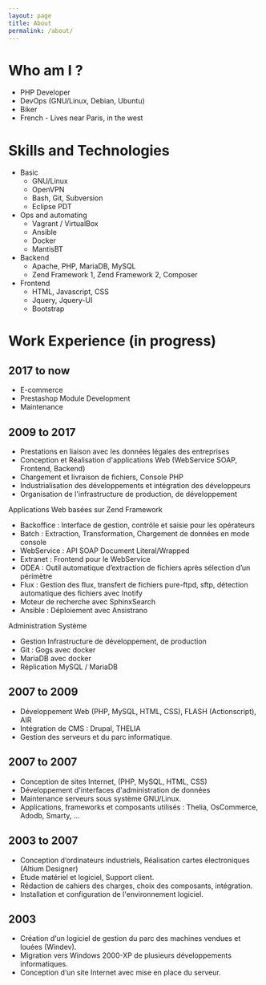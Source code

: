 ```yaml
---
layout: page
title: About
permalink: /about/
---
```


# Who am I ?
* PHP Developer
* DevOps (GNU/Linux, Debian, Ubuntu)
* Biker
* French - Lives near Paris, in the west


# Skills and Technologies
- Basic
  * GNU/Linux
  * OpenVPN
  * Bash, Git, Subversion
  * Eclipse PDT
- Ops and automating
  * Vagrant / VirtualBox
  * Ansible
  * Docker
  * MantisBT
- Backend
  * Apache, PHP, MariaDB, MySQL
  * Zend Framework 1, Zend Framework 2, Composer
- Frontend
  * HTML, Javascript, CSS
  * Jquery, Jquery-UI
  * Bootstrap


# Work Experience (in progress)

## 2017 to now
* E-commerce
* Prestashop Module Development
* Maintenance

## 2009 to 2017
* Prestations en liaison avec les données légales des entreprises
* Conception et Réalisation d'applications Web (WebService SOAP, Frontend, Backend)
* Chargement et livraison de fichiers, Console PHP
* Industrialisation des développements et intégration des développeurs
* Organisation de l'infrastructure de production, de développement

Applications Web basées sur Zend Framework
* Backoffice : Interface de gestion, contrôle et saisie pour les opérateurs
* Batch : Extraction, Transformation, Chargement de données en mode console
* WebService : API SOAP Document Literal/Wrapped
* Extranet : Frontend pour le WebService
* ODEA : Outil automatique d’extraction de fichiers après sélection d’un périmètre
* Flux : Gestion des flux, transfert de fichiers pure-ftpd, sftp, détection automatique des fichiers avec Inotify
* Moteur de recherche avec SphinxSearch
* Ansible : Déploiement avec Ansistrano

Administration Système
* Gestion Infrastructure de développement, de production
* Git : Gogs avec docker
* MariaDB avec docker
* Réplication MySQL / MariaDB

## 2007 to 2009
* Développement Web (PHP, MySQL, HTML, CSS), FLASH (Actionscript), AIR
* Intégration de CMS : Drupal, THELIA
* Gestion des serveurs et du parc informatique.

## 2007 to 2007
* Conception de sites Internet, (PHP, MySQL, HTML, CSS)
* Développement d'interfaces d'administration de données
* Maintenance serveurs sous système GNU/Linux.
* Applications, frameworks et composants utilisés : Thelia, OsCommerce, Adodb, Smarty, ...

## 2003 to 2007
* Conception d‘ordinateurs industriels, Réalisation cartes électroniques (Altium Designer)
* Étude matériel et logiciel, Support client.
* Rédaction de cahiers des charges, choix des composants, intégration.
* Installation et configuration de l'environnement logiciel.

## 2003
* Création d‘un logiciel de gestion du parc des machines vendues et louées (Windev).
* Migration vers Windows 2000-XP de plusieurs développements informatiques.
* Conception d‘un site Internet avec mise en place du serveur.
